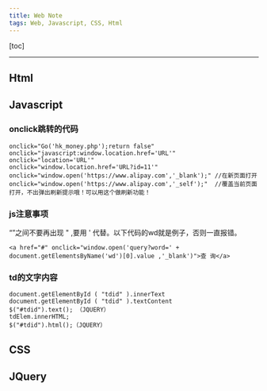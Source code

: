 ```yaml
---
title: Web Note
tags: Web, Javascript, CSS, Html
---
```


[toc]

----------
## Html
## Javascript
### onclick跳转的代码
```
onclick="Go('hk_money.php');return false"
onclick="javascript:window.location.href='URL'"
onclick="location='URL'"
onclick="window.location.href='URL?id=11'"
onclick="window.open('https://www.alipay.com','_blank');" //在新页面打开
onclick="window.open('https://www.alipay.com','_self');"  //覆盖当前页面打开，不出弹出刷新提示哦！可以用这个做刷新功能！ 
```
### js注意事项
“”之间不要再出现 " ,要用 ' 代替。以下代码的wd就是例子，否则一直报错。

```
<a href="#" onclick="window.open('query?word=' + document.getElementsByName('wd')[0].value ,'_blank')">查 询</a>
```
### td的文字内容

```
document.getElementById ( "tdid" ).innerText
document.getElementById ( "tdid" ).textContent
$("#tdid").text(); （JQUERY）
tdElem.innerHTML;
$("#tdid").html();（JQUERY）
```
## CSS
## JQuery




